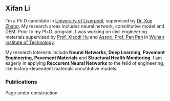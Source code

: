 ## Xifan Li 

I'm a Ph.D candidate in [University of Liverpool](https://www.liverpool.ac.uk/), supervised by [Dr. Xue Zhang](https://www.liverpool.ac.uk/engineering/staff/xue-zhang/).  My research areas includes neural network, consititutive model and DEM. Prior to my Ph.D. program, I was working on civil engineering materials supervised by [Prof. Xiaodi Hu](http://cea.wit.edu.cn/info/1141/3952.htm) and [Assoc. Prof. Pan Pan](http://cea.wit.edu.cn/info/1141/3941.htm) in [Wuhan Institute of Technology](https://www.wit.edu.cn/).

My research interests include <b>Neural Networks</b>, <b>Deep Learning</b>, <b>Pavement Engineering</b>, <b>Pavement Materials</b> and <b>Structural Health Monitoring</b>. I am eagerly in applying <b>Reccurent Neural Networks</b> to the feild of engineering, like history-dependent materials conctitutive models. 
### Publications
Page under construction

